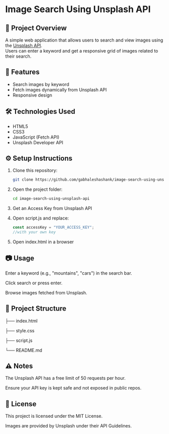 # Image Search Using Unsplash API

## 📌 Project Overview
A simple web application that allows users to search and view images using the [Unsplash API](https://unsplash.com/developers).  
Users can enter a keyword and get a responsive grid of images related to their search.

## 🚀 Features
- Search images by keyword
- Fetch images dynamically from Unsplash API
- Responsive design

## 🛠️ Technologies Used
- HTML5
- CSS3
- JavaScript (Fetch API)
- Unsplash Developer API

## ⚙️ Setup Instructions
1. Clone this repository:
   ```bash
   git clone https://github.com/gabhaleshashank/image-search-using-unsplash-api.git

2. Open the project folder:
   ```bash
   cd image-search-using-unsplash-api

3. Get an Access Key from Unsplash API

4. Open script.js and replace:
    ```js
    const accessKey = "YOUR_ACCESS_KEY";
    //with your own key

5. Open index.html in a browser

## 📷 Usage

Enter a keyword (e.g., "mountains", "cars") in the search bar.

Click search or press enter.

Browse images fetched from Unsplash.

## 📂 Project Structure
├── index.html

├── style.css

├── script.js

└── README.md

## ⚠️ Notes

The Unsplash API has a free limit of 50 requests per hour.

Ensure your API key is kept safe and not exposed in public repos.

## 📜 License

This project is licensed under the MIT License.

Images are provided by Unsplash under their API Guidelines.